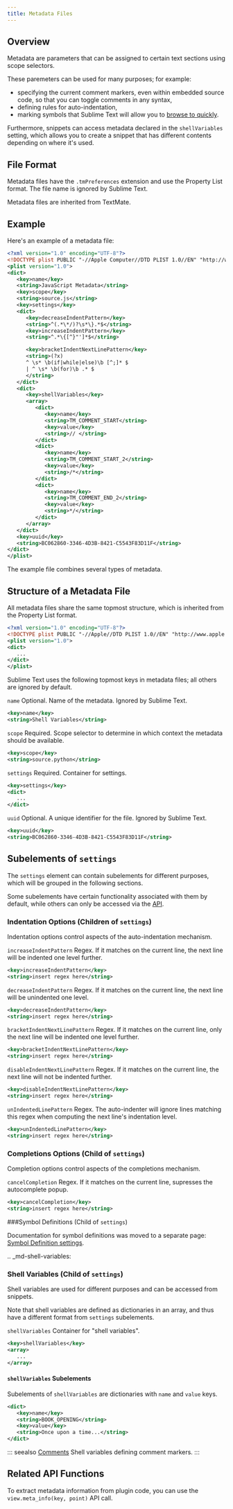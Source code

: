 ```yaml
---
title: Metadata Files
---
```


## Overview

Metadata are parameters
that can be assigned to certain text sections
using scope selectors.

<!-- TODO ref scope selectors -->

These paremeters can be used
for many purposes; for example:

- specifying the current comment markers,
  even within embedded source code,
  so that you can toggle comments in any syntax,
- defining rules for auto-indentation,
- marking symbols that Sublime Text will allow you to
  [browse to quickly][].

<!-- TODO Link to the separate comment and symbol sections from here -->

Furthermore, snippets can access metadata
declared in the `shellVariables` setting,
which allows you to create a snippet
that has different contents
depending on where it's used.

[browse to quickly]: ../guide/file_management/file_navigation.html#fm-goto-symbol

## File Format

Metadata files have the `.tmPreferences` extension
and use the Property List format.
The file name is ignored by Sublime Text.

Metadata files are inherited from TextMate.


## Example

Here's an example of a metadata file:

```xml
<?xml version="1.0" encoding="UTF-8"?>
<!DOCTYPE plist PUBLIC "-//Apple Computer//DTD PLIST 1.0//EN" "http://www.apple.com/DTDs/PropertyList-1.0.dtd">
<plist version="1.0">
<dict>
   <key>name</key>
   <string>JavaScript Metadata</string>
   <key>scope</key>
   <string>source.js</string>
   <key>settings</key>
   <dict>
      <key>decreaseIndentPattern</key>
      <string>^(.*\*/)?\s*\}.*$</string>
      <key>increaseIndentPattern</key>
      <string>^.*\{[^}"']*$</string>

      <key>bracketIndentNextLinePattern</key>
      <string>(?x)
      ^ \s* \b(if|while|else)\b [^;]* $
      | ^ \s* \b(for)\b .* $
      </string>
   </dict>
   <dict>
      <key>shellVariables</key>
      <array>
         <dict>
            <key>name</key>
            <string>TM_COMMENT_START</string>
            <key>value</key>
            <string>// </string>
         </dict>
         <dict>
            <key>name</key>
            <string>TM_COMMENT_START_2</string>
            <key>value</key>
            <string>/*</string>
         </dict>
         <dict>
            <key>name</key>
            <string>TM_COMMENT_END_2</string>
            <key>value</key>
            <string>*/</string>
         </dict>
      </array>
   </dict>
   <key>uuid</key>
   <string>BC062860-3346-4D3B-8421-C5543F83D11F</string>
</dict>
</plist>
```

The example file combines
several types of metadata.


## Structure of a Metadata File

All metadata files share the same topmost structure,
which is inherited from the Property List format.

```xml
<?xml version="1.0" encoding="UTF-8"?>
<!DOCTYPE plist PUBLIC "-//Apple//DTD PLIST 1.0//EN" "http://www.apple.com/DTDs/PropertyList-1.0.dtd">
<plist version="1.0">
<dict>
   ...
</dict>
</plist>
```

Sublime Text uses the following topmost keys
in metadata files;
all others are ignored by default.

`name`
   Optional.
   Name of the metadata.
   Ignored by Sublime Text.

```xml
<key>name</key>
<string>Shell Variables</string>
```

`scope`
   Required.
   Scope selector to determine
   in which context the metadata should be available.

<!-- TODO refer to scopes here -->

```xml
<key>scope</key>
<string>source.python</string>
```

`settings`
   Required.
   Container for settings.

```xml
<key>settings</key>
<dict>
   ...
</dict>
```

`uuid`
   Optional.
   A unique identifier for the file.
   Ignored by Sublime Text.

```xml
<key>uuid</key>
<string>BC062860-3346-4D3B-8421-C5543F83D11F</string>
```


## Subelements of `settings`

The `settings` element can contain
subelements for different purposes,
which will be grouped in the following sections.

Some subelements have certain functionality associated with them by default,
while others can only be accessed via the [API][].


### Indentation Options (Children of `settings`)

Indentation options control aspects of the auto-indentation mechanism.

`increaseIndentPattern`
   Regex.
   If it matches on the current line,
   the next line will be indented one level further.

```xml
<key>increaseIndentPattern</key>
<string>insert regex here</string>
```

`decreaseIndentPattern`
   Regex.
   If it matches on the current line,
   the next line will be unindented one level.

```xml
<key>decreaseIndentPattern</key>
<string>insert regex here</string>
```

`bracketIndentNextLinePattern`
   Regex.
   If it matches on the current line,
   only the next line will be indented one level further.

```xml
<key>bracketIndentNextLinePattern</key>
<string>insert regex here</string>
```

`disableIndentNextLinePattern`
   Regex.
   If it matches on the current line,
   the next line will not be indented further.

```xml
<key>disableIndentNextLinePattern</key>
<string>insert regex here</string>
```

`unIndentedLinePattern`
   Regex.
   The auto-indenter will ignore
   lines matching this regex
   when computing the next line's indentation level.

```xml
<key>unIndentedLinePattern</key>
<string>insert regex here</string>
```


### Completions Options (Child of `settings`)

Completion options control aspects of the completions mechanism.

`cancelCompletion`
   Regex.
   If it matches on the current line,
   supresses the autocomplete popup.

```xml
<key>cancelCompletion</key>
<string>insert regex here</string>
```


###Symbol Definitions (Child of `settings`)

Documentation for symbol definitions
was moved to a separate page:
[Symbol Definition settings][].

[Symbol Definition settings]: ./symbols.html#md-symbols-settings

.. _md-shell-variables:

### Shell Variables (Child of `settings`)

Shell variables are used for different purposes
and can be accessed from snippets.

<!-- TODO uncomment once reference exists -->

<!-- .. .. seealso::

..   :doc:`snippets`
      Using shell variables in snippets. -->

Note that shell variables are defined
as dictionaries in an array,
and thus have a different format
from `settings` subelements.

`shellVariables`
   Container for "shell variables".

```xml
<key>shellVariables</key>
<array>
   ...
</array>
```

#### `shellVariables` Subelements

Subelements of `shellVariables` are
dictionaries with `name` and `value` keys.

```xml
<dict>
   <key>name</key>
   <string>BOOK_OPENING</string>
   <key>value</key>
   <string>Once upon a time...</string>
</dict>
```


::: seealso
[Comments][]
   Shell variables defining comment markers.
:::

[Comments]: ./comments.html#md-comments-shellvariables

[API]: #related-api-functions

## Related API Functions

To extract metadata information from plugin code,
you can use the `view.meta_info(key, point)`
API call.

<!-- TODO add reference to view.meta_info(key, point) -->
